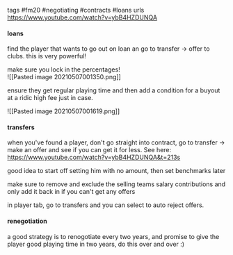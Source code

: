 tags #fm20 #negotiating #contracts #loans
urls 
https://www.youtube.com/watch?v=ybB4HZDUNQA

#### loans

find the player that wants to go out on loan an go to transfer -> offer to clubs. this is very powerful! 

make sure you lock in the percentages!  
![[Pasted image 20210507001350.png]] 

ensure they get regular playing time and then add a condition for a buyout at a ridic high fee just in case.  

![[Pasted image 20210507001619.png]]  

#### transfers
when you've found a player, don't go straight into contract, go to transfer -> make an offer and see if you can get it for less. See here: https://www.youtube.com/watch?v=ybB4HZDUNQA&t=213s  

good idea to start off setting him with no amount, then set benchmarks later

make sure to remove and exclude the selling teams salary contributions and only add it back in if you can't get any offers  

in player tab, go to transfers and you can select to auto reject offers.
#### renegotiation  

a good strategy is to renogotiate every two years, and promise to give the player good playing time in two years, do this over and over :)  


